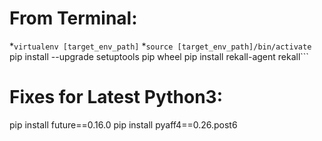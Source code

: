 # From Terminal:
*`virtualenv [target_env_path]`
*`source [target_env_path]/bin/activate`
pip install --upgrade setuptools pip wheel
pip install rekall-agent rekall```

# Fixes for Latest Python3:
  pip install future==0.16.0
  pip install pyaff4==0.26.post6
